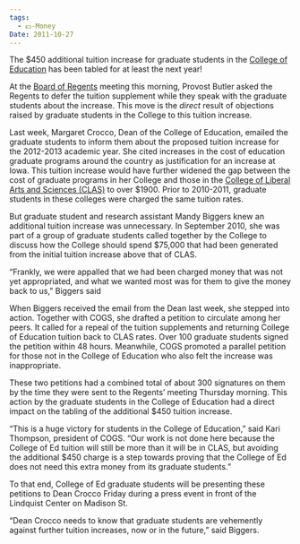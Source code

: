 ```yaml
---
tags:
  - 💵-Money
Date: 2011-10-27
---
```


The $450 additional tuition increase for graduate students in the [College of Education](./College%20of%20Education.md) has been tabled for at least the next year!

At the [Board of Regents](./Board%20of%20Regents.md) meeting this morning, Provost Butler asked the Regents to defer the tuition supplement while they speak with the graduate students about the increase. This move is the _direct_ result of objections raised by graduate students in the College to this tuition increase.

Last week, Margaret Crocco, Dean of the College of Education, emailed the graduate students to inform them about the proposed tuition increase for the 2012-2013 academic year. She cited increases in the cost of education graduate programs around the country as justification for an increase at Iowa. This tuition increase would have further widened the gap between the cost of graduate programs in her College and those in the [College of Liberal Arts and Sciences (CLAS)](./College%20of%20Liberal%20Arts%20and%20Sciences%20(CLAS).md) to over $1900. Prior to 2010-2011, graduate students in these colleges were charged the same tuition rates.

But graduate student and research assistant Mandy Biggers knew an additional tuition increase was unnecessary. In September 2010, she was part of a group of graduate students called together by the College to discuss how the College should spend $75,000 that had been generated from the initial tuition increase above that of CLAS.

“Frankly, we were appalled that we had been charged money that was not yet appropriated, and what we wanted most was for them to give the money back to us,” Biggers said

When Biggers received the email from the Dean last week, she stepped into action. Together with COGS, she drafted a petition to circulate among her peers. It called for a repeal of the tuition supplements and returning College of Education tuition back to CLAS rates. Over 100 graduate students signed the petition within 48 hours. Meanwhile, COGS promoted a parallel petition for those not in the College of Education who also felt the increase was inappropriate.

These two petitions had a combined total of about 300 signatures on them by the time they were sent to the Regents’ meeting Thursday morning. This action by the graduate students in the College of Education had a direct impact on the tabling of the additional $450 tuition increase.

“This is a huge victory for students in the College of Education,” said Kari Thompson, president of COGS. “Our work is not done here because the College of Ed tuition will still be more than it will be in CLAS, but avoiding the additional $450 charge is a step towards proving that the College of Ed does not need this extra money from its graduate students.”

To that end, College of Ed graduate students will be presenting these petitions to Dean Crocco Friday during a press event in front of the Lindquist Center on Madison St.

“Dean Crocco needs to know that graduate students are vehemently against further tuition increases, now or in the future,” said Biggers.